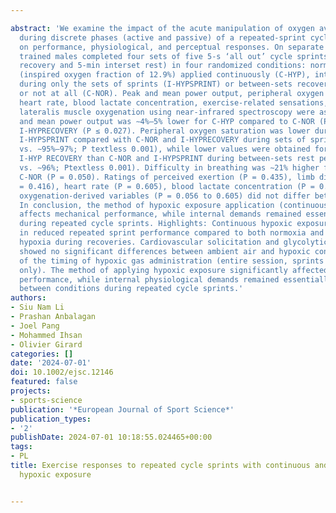 ---
abstract: 'We examine the impact of the acute manipulation of oxygen availability
  during discrete phases (active and passive) of a repeated‐sprint cycling protocol
  on performance, physiological, and perceptual responses. On separate days, twelve
  trained males completed four sets of five 5‐s ‘all out’ cycle sprints (25‐s inter‐sprint
  recovery and 5‐min interset rest) in four randomized conditions: normobaric hypoxia
  (inspired oxygen fraction of 12.9%) applied continuously (C‐HYP), intermittently
  during only the sets of sprints (I‐HYPSPRINT) or between‐sets recovery periods (I‐HYPRECOVERY),
  or not at all (C‐NOR). Peak and mean power output, peripheral oxygen saturation,
  heart rate, blood lactate concentration, exercise‐related sensations, and vastus
  lateralis muscle oxygenation using near‐infrared spectroscopy were assessed. Peak
  and mean power output was ∼4%–5% lower for C‐HYP compared to C‐NOR (P ≤ 0.050) and
  I‐HYPRECOVERY (P ≤ 0.027). Peripheral oxygen saturation was lower during C‐HYP and
  I‐HYPSPRINT compared with C‐NOR and I‐HYPRECOVERY during sets of sprints (∼83–85
  vs. ∼95%–97%; P textless 0.001), while lower values were obtained for C‐HYP and
  I‐HYP RECOVERY than C‐NOR and I‐HYPSPRINT during between‐sets rest period (∼84–85
  vs. ∼96%; Ptextless 0.001). Difficulty in breathing was ∼21% higher for C‐HYP than
  C‐NOR (P = 0.050). Ratings of perceived exertion (P = 0.435), limb discomfort (P
  = 0.416), heart rate (P = 0.605), blood lactate concentration (P = 0.976), and muscle
  oxygenation‐derived variables (P = 0.056 to 0.605) did not differ between conditions.
  In conclusion, the method of hypoxic exposure application (continuous vs. intermittent)
  affects mechanical performance, while internal demands remained essentially comparable
  during repeated cycle sprints. Highlights: Continuous hypoxic exposure resulted
  in reduced repeated sprint performance compared to both normoxia and intermittent
  hypoxia during recoveries. Cardiovascular solicitation and glycolytic contribution
  showed no significant differences between ambient air and hypoxic conditions regardless
  of the timing of hypoxic gas administration (entire session, sprints only, or recovery
  only). The method of applying hypoxic exposure significantly affected mechanical
  performance, while internal physiological demands remained essentially comparable
  between conditions during repeated cycle sprints.'
authors:
- Siu Nam Li
- Prashan Anbalagan
- Joel Pang
- Mohammed Ihsan
- Olivier Girard
categories: []
date: '2024-07-01'
doi: 10.1002/ejsc.12146
featured: false
projects:
- sports-science
publication: '*European Journal of Sport Science*'
publication_types:
- '2'
publishDate: 2024-07-01 10:18:55.024465+00:00
tags:
- PL
title: Exercise responses to repeated cycle sprints with continuous and intermittent
  hypoxic exposure

---
